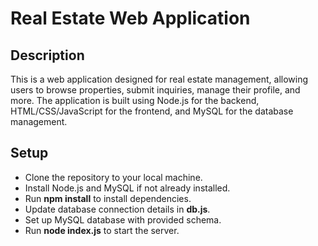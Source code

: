 # Real Estate Web Application

## Description

This is a web application designed for real estate management, allowing users to browse properties, submit inquiries, manage their profile, and more. The application is built using Node.js for the backend, HTML/CSS/JavaScript for the frontend, and MySQL for the database management.

## Setup
- Clone the repository to your local machine.
- Install Node.js and MySQL if not already installed.
- Run **npm install** to install dependencies.
- Update database connection details in **db.js**.
- Set up MySQL database with provided schema.
- Run **node index.js** to start the server.
